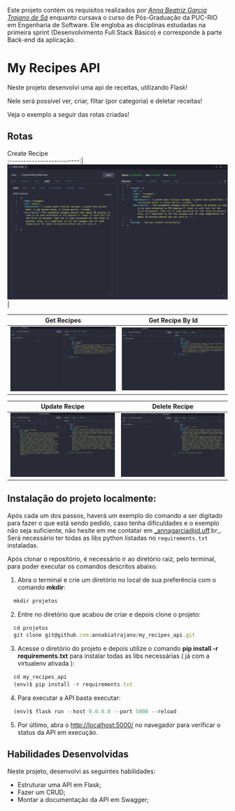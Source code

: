 Este projeto contém os requisitos realizados por _[Anna Beatriz Garcia Trajano de Sá](www.linkedin.com/in/anna-beatriz-trajano-de-sá)_ enquanto cursava o curso de Pós-Graduação da PUC-RIO em Engenharia de Software. Ele engloba as disciplinas estudadas na primeira sprint (Desenvolvimento Full Stack Básico) e corresponde à parte Back-end da aplicação.

# My Recipes API

Neste projeto desenvolvi uma api de receitas, utilizando Flask!

Nele será possível ver, criar, filtar (por categoria) e deletar receitas!

Veja o exemplo a seguir das rotas criadas!

## Rotas

Create Recipe       
:-------------------------:|
![Screeshot](./public/images/post.png)  |

Get Recipes           |  Get Recipe By Id
:-------------------------:|:-------------------------:
![Screeshot](./public/images/get.png)  |  ![Screenshot](./public/images/getById.png)

Update Recipe          |  Delete Recipe
:-------------------------:|:-------------------------:
![Screeshot](./public/images/put.png)  |  ![Screenshot](./public/images/delete.png)


## Instalação do projeto localmente:
 
Após cada um dos passos, haverá um exemplo do comando a ser digitado para fazer o que está sendo pedido, caso tenha dificuldades e o exemplo não seja suficiente, não hesite em me contatar em _annagarcia@id.uff.br_.
Será necessário ter todas as libs python listadas no `requirements.txt` instaladas.

Após clonar o repositório, é necessário ir ao diretório raiz, pelo terminal, para poder executar os comandos descritos abaixo.

1. Abra o terminal e crie um diretório no local de sua preferência com o comando **mkdir**:
```javascript
  mkdir projetos
```

2. Entre no diretório que acabou de criar e depois clone o projeto:
```javascript
  cd projetos
  git clone git@github.com:annabiatrajano/my_recipes_api.git
```

3. Acesse o diretório do projeto e depois utilize o comando **pip install -r requirements.txt** para instalar todas as libs necessárias ( já com a virtualenv ativada ):
```javascript
  cd my_recipes_api
  (env)$ pip install -r requirements.txt
```

4. Para executar a API  basta executar:

```javascript
  (env)$ flask run --host 0.0.0.0 --port 5000 --reload
```
5. Por último, abra o [http://localhost:5000/](http://localhost:5000/) no navegador para verificar o status da API em execução.


## Habilidades Desenvolvidas

Neste projeto, desenvolvi as seguintes habilidades:

 - Estruturar uma API em Flask;
 - Fazer um CRUD;
 - Montar a documentação da API em Swagger;
